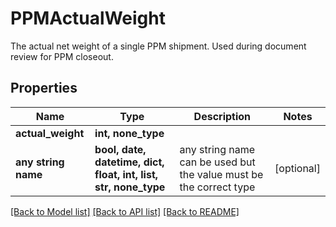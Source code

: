 # PPMActualWeight

The actual net weight of a single PPM shipment. Used during document review for PPM closeout.

## Properties
Name | Type | Description | Notes
------------ | ------------- | ------------- | -------------
**actual_weight** | **int, none_type** |  | 
**any string name** | **bool, date, datetime, dict, float, int, list, str, none_type** | any string name can be used but the value must be the correct type | [optional]

[[Back to Model list]](../README.md#documentation-for-models) [[Back to API list]](../README.md#documentation-for-api-endpoints) [[Back to README]](../README.md)



